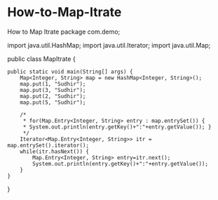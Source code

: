# How-to-Map-Itrate
How to Map Itrate
package com.demo;

import java.util.HashMap;
import java.util.Iterator;
import java.util.Map;

public class MapItrate {

	public static void main(String[] args) {
		Map<Integer, String> map = new HashMap<Integer, String>();
		map.put(1, "Sudhir");
		map.put(3, "Sudhir");
		map.put(2, "Sudhir");
		map.put(5, "Sudhir");

		/*
		 * for(Map.Entry<Integer, String> entry : map.entrySet()) {
		 * System.out.println(entry.getKey()+":"+entry.getValue()); }
		 */
		Iterator<Map.Entry<Integer, String>> itr = map.entrySet().iterator();
		while(itr.hasNext()) {
			Map.Entry<Integer, String> entry=itr.next();
			System.out.println(entry.getKey()+":"+entry.getValue());
		}
	}

}

